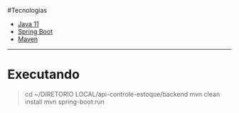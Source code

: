 #Tecnologias

- [Java 11](https://www.oracle.com/br/java/technologies/javase/jdk11-archive-downloads.html)
- [Spring Boot](https://spring.io/projects/spring-boot)
- [Maven](https://maven.apache.org/guides/getting-started/windows-prerequisites.html)

---

# Executando

> cd ~/DIRETORIO LOCAL/api-controle-estoque/backend
> mvn clean install
> mvn spring-boot:run
